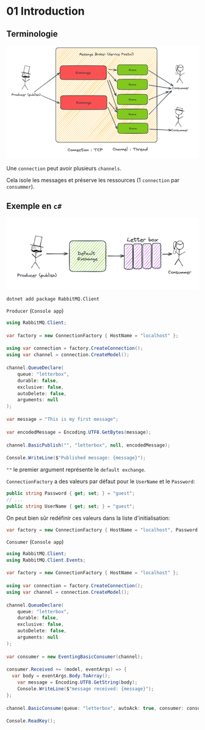 # 01 Introduction

## Terminologie

<img src="assets/terminologie-rabbit-mq-producer-co%20summer.png" alt="terminologie-rabbit-mq-producer-co summer" />

Une `connection` peut avoir plusieurs `channels`.

Cela isole les messages et préserve les ressources (1 `connection` par `consummer`).



## Exemple en `c#`

<img src="assets/default-simple-example-rabbit-mq.png" alt="default-simple-example-rabbit-mq" />

```bash
dotnet add package RabbitMQ.Client
```



`Producer` (`Console app`)

```cs
using RabbitMQ.Client;

var factory = new ConnectionFactory { HostName = "localhost" };

using var connection = factory.CreateConnection();
using var channel = connection.CreateModel();

channel.QueueDeclare(
	queue: "letterbox",
    durable: false,
    exclusive: false,
    autoDelete: false,
    arguments: null
);

var message = "This is my first message";

var encodedMessage = Encoding.UTF8.GetBytes(message);

channel.BasicPublish("", "letterbox", null, encodedMessage);

Console.WriteLine($"Published message: {message}");
```

`""` le premier argument représente le `default exchange`.

`ConnectionFactory` a des valeurs par défaut pour le `UserName` et le `Password`:

```cs
public string Password { get; set; } = "guest";
// ...
public string UserName { get; set; } = "guest";
```

On peut bien sûr redéfinir ces valeurs dans la liste d'initialisation:

```cs
var factory = new ConnectionFactory { HostName = "localhost", Password = "huk@r99_", UserName = "hukar" };
```





`Consumer` (`Console app`)

```cs
using RabbitMQ.Client;
using RabbitMQ.Client.Events;

var factory = new ConnectionFactory { HostName = "localhost" };

using var connection = factory.CreateConnection();
using var channel = connection.CreateModel();

channel.QueueDeclare(
	queue: "letterbox",
    durable: false,
    exclusive: false,
    autoDelete: false,
    arguments: null
);

var consumer = new EventingBasicConsumer(channel);

consumer.Received += (model, eventArgs) => {
  var body = eventArgs.Body.ToArray();
    var message = Encoding.UTF8.GetString(body);
    Console.WriteLine($"message received: {message}");
};

channel.BasicConsume(queue: "letterbox", autoAck: true, consumer: consumer);

Console.ReadKey();
```

